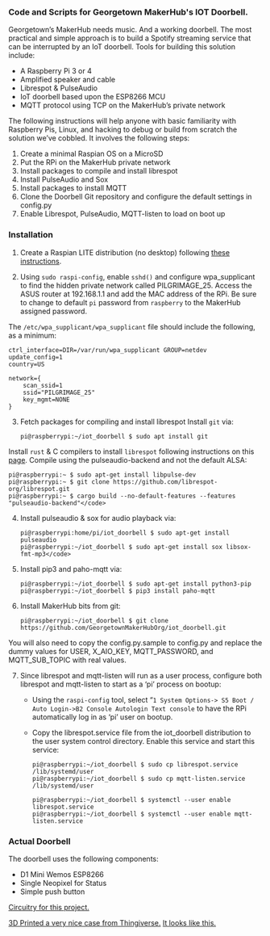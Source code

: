
### Code and Scripts for Georgetown MakerHub's IOT Doorbell.

Georgetown’s MakerHub needs music.   And a working doorbell. The most practical and simple approach is to build a Spotify streaming service that can be interrupted by an IoT doorbell.   Tools for building this solution include:

* A Raspberry Pi 3 or 4
* Amplified speaker and cable
* Librespot & PulseAudio
* IoT doorbell based upon the ESP8266 MCU
* MQTT protocol using TCP on the MakerHub’s private network

The following instructions will help anyone with basic familiarity with Raspberry Pis, Linux, and hacking to debug or build from scratch the solution we’ve cobbled.  It involves the following steps:

1. Create a minimal Raspian OS on a MicroSD
2. Put the RPi on the MakerHub private network
3. Install packages to compile and install librespot
4. Install PulseAudio and Sox
5. Install packages to install MQTT
6. Clone the Doorbell Git repository and configure the default settings in config.py
7. Enable Librespot, PulseAudio, MQTT-listen to load on boot up

### Installation

1. Create a Raspian LITE distribution (no desktop) following [these instructions](https://www.raspberrypi.com/documentation/computers/getting-started.html).

2. Using `sudo raspi-config`, enable `sshd()` and configure wpa_supplicant to find the hidden private network called PILGRIMAGE_25.   Access the ASUS router at 192.168.1.1 and add the MAC address of the RPi.  Be sure to change to default `pi` password from `raspberry` to the MakerHub assigned password.
	
The `/etc/wpa_supplicant/wpa_supplicant` file should include the following, as a minimum:
    
    ctrl_interface=DIR=/var/run/wpa_supplicant GROUP=netdev
    update_config=1
    country=US

    network={
        scan_ssid=1
        ssid="PILGRIMAGE_25"
        key_mgmt=NONE
    }

3. Fetch packages for compiling and install librespot
    Install `git` via:

    `pi@raspberrypi:~/iot_doorbell $ sudo apt install git`

Install `rust` & C compilers to install `librespot` following instructions on this [page](https://github.com/librespot-org/librespot/blob/master/COMPILING.md).  Compile using the pulseaudio-backend and not the default ALSA: 

    pi@raspberrypi:~ $ sudo apt-get install libpulse-dev
    pi@raspberrypi:~ $ git clone https://github.com/librespot-org/librespot.git
    pi@raspberrypi:~ $ cargo build --no-default-features --features "pulseaudio-backend"</code>
    
4. Install pulseaudio & sox for audio playback via:

    ```
    pi@raspberrypi:home/pi/iot_doorbell $ sudo apt-get install pulseaudio
    pi@raspberrypi:~/iot_doorbell $ sudo apt-get install sox libsox-fmt-mp3</code>
    ```
5. Install pip3 and paho-mqtt via:

    ```
    pi@raspberrypi:~/iot_doorbell $ sudo apt-get install python3-pip
    pi@raspberrypi:~/iot_doorbell $ pip3 install paho-mqtt
    ```

6. Install MakerHub bits from git:

    ```
    pi@raspberrypi:~/iot_doorbell $ git clone https://github.com/GeorgetownMakerHubOrg/iot_doorbell.git
    ```
You will also need to copy the config.py.sample to config.py and replace the dummy values for USER, X_AIO_KEY, MQTT_PASSWORD, and MQTT_SUB_TOPIC with real values.

7. Since librespot and mqtt-listen will run as a user process, configure both librespot and mqtt-listen to start as a ‘pi’ process on bootup:   
    * Using the `raspi-config` tool, select “`1 System Options-> S5 Boot / Auto Login->B2 Console Autologin Text console` to have the RPi automatically log in as ‘pi’ user on bootup.
    * Copy the librespot.service file from the iot_doorbell distribution to the user system control directory.  Enable this service and start this service:

        ```
        pi@raspberrypi:~/iot_doorbell $ sudo cp librespot.service /lib/systemd/user
        pi@raspberrypi:~/iot_doorbell $ sudo cp mqtt-listen.service /lib/systemd/user
    
        pi@raspberrypi:~/iot_doorbell $ systemctl --user enable librespot.service
        pi@raspberrypi:~/iot_doorbell $ systemctl --user enable mqtt-listen.service
        ```

### Actual Doorbell

The doorbell uses the following components:
  * D1 Mini Wemos ESP8266 
  * Single Neopixel for Status
  * Simple push button

[Circuitry for this project.](./Doorbell_bb.jpg)

[3D Printed a very nice case from Thingiverse.](https://www.thingiverse.com/thing:2847539)
[It looks like this.](./Doorbell.jpeg) 

